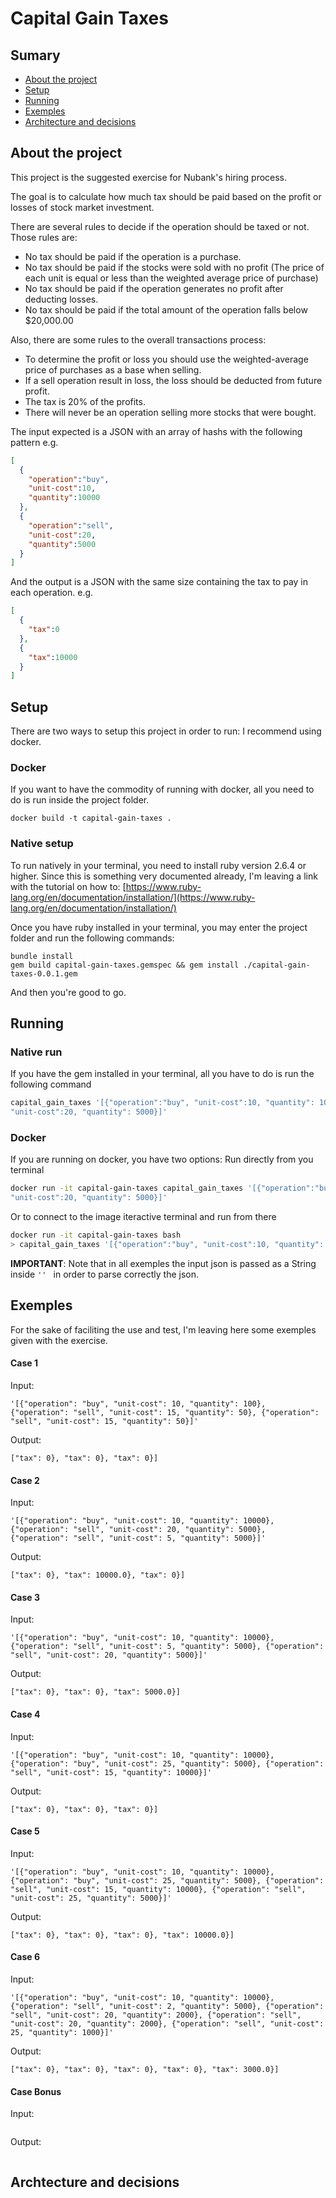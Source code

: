 # Capital Gain Taxes
## Sumary
- [About the project](#about-the-project)
- [Setup](#setup)
- [Running](#running)
- [Exemples](#examples)
- [Architecture and decisions](#architecture-and-decisions)

## About the project
This project is the suggested exercise for Nubank's hiring process.

The goal is to calculate how much tax should be paid based on the profit or losses of stock  market investment.

There are several rules to decide if the operation should be taxed or not. Those rules are:
- No tax should be paid if the operation is a purchase.
- No tax should be paid if the stocks were sold with no profit (The price of each unit is equal or less than the weighted average price of purchase)
- No tax should be paid if the operation generates no profit after deducting losses.
- No tax should be paid if the total amount of the operation falls below $20,000.00

Also, there are some rules to the overall transactions process:
- To determine the profit or loss you should use the weighted-average price of purchases as a base when selling.
- If a sell operation result in loss, the loss should be deducted from future profit.
- The tax is 20% of the profits.
- There will never be an operation selling more stocks that were bought.

The input expected is a JSON with an array of hashs with the following pattern
e.g.
```json
[
  {
    "operation":"buy",
    "unit-cost":10,
    "quantity":10000
  },
  {
    "operation":"sell",
    "unit-cost":20,
    "quantity":5000
  }
]
```
And the output is a JSON with the same size containing the tax to pay in each operation.
e.g.
```json
[
  {
    "tax":0
  },
  {
    "tax":10000
  }
]
```

## Setup
There are two ways to setup this project in order to run:
I recommend using docker.
### Docker
If you want to have the commodity of running with docker, all you need to do is run inside the project folder.
```
docker build -t capital-gain-taxes .
```
### Native setup
To run natively in your terminal, you need to install ruby version 2.6.4 or higher.
Since this is something very documented already, I'm leaving a link with the tutorial on how to: [https://www.ruby-lang.org/en/documentation/installation/](https://www.ruby-lang.org/en/documentation/installation/)

Once you have ruby installed in your terminal, you may enter the project folder and run the following commands:
```
bundle install
gem build capital-gain-taxes.gemspec && gem install ./capital-gain-taxes-0.0.1.gem
```

And then you're good to go.
## Running

### Native run
If you have the gem installed in your terminal, all you have to do is run the following command
```bash
capital_gain_taxes '[{"operation":"buy", "unit-cost":10, "quantity": 10000}, {"operation":"sell",
"unit-cost":20, "quantity": 5000}]'
```

### Docker
If you are running on docker, you have two options:
Run directly from  you terminal
```bash
docker run -it capital-gain-taxes capital_gain_taxes '[{"operation":"buy", "unit-cost":10, "quantity": 10000}, {"operation":"sell",
"unit-cost":20, "quantity": 5000}]'
```
Or to connect to the image iteractive terminal and run from there
```bash
docker run -it capital-gain-taxes bash
> capital_gain_taxes '[{"operation":"buy", "unit-cost":10, "quantity": 10000}, {"operation":"sell",
```

**IMPORTANT**: Note that in all exemples the input json is passed as a String inside `'' ` in order to parse correctly the json.


## Exemples
For the sake of faciliting the use and test, I'm leaving here some exemples given with the exercise.

#### Case 1
Input:
```
'[{"operation": "buy", "unit-cost": 10, "quantity": 100}, {"operation": "sell", "unit-cost": 15, "quantity": 50}, {"operation": "sell", "unit-cost": 15, "quantity": 50}]'
```
Output:
```
["tax": 0}, "tax": 0}, "tax": 0}]
```

#### Case 2
Input:
```
'[{"operation": "buy", "unit-cost": 10, "quantity": 10000}, {"operation": "sell", "unit-cost": 20, "quantity": 5000}, {"operation": "sell", "unit-cost": 5, "quantity": 5000}]'
```

Output:
```
["tax": 0}, "tax": 10000.0}, "tax": 0}]
```

#### Case 3
Input:
```
'[{"operation": "buy", "unit-cost": 10, "quantity": 10000}, {"operation": "sell", "unit-cost": 5, "quantity": 5000}, {"operation": "sell", "unit-cost": 20, "quantity": 5000}]'
```

Output:
```
["tax": 0}, "tax": 0}, "tax": 5000.0}]

```
#### Case 4
Input:
```
'[{"operation": "buy", "unit-cost": 10, "quantity": 10000}, {"operation": "buy", "unit-cost": 25, "quantity": 5000}, {"operation": "sell", "unit-cost": 15, "quantity": 10000}]'
```

Output:
```
["tax": 0}, "tax": 0}, "tax": 0}]
```
#### Case 5
Input:
```
'[{"operation": "buy", "unit-cost": 10, "quantity": 10000}, {"operation": "buy", "unit-cost": 25, "quantity": 5000}, {"operation": "sell", "unit-cost": 15, "quantity": 10000}, {"operation": "sell", "unit-cost": 25, "quantity": 5000}]'
```

Output:
```
["tax": 0}, "tax": 0}, "tax": 0}, "tax": 10000.0}]
```
#### Case 6
Input:
```
'[{"operation": "buy", "unit-cost": 10, "quantity": 10000}, {"operation": "sell", "unit-cost": 2, "quantity": 5000}, {"operation": "sell", "unit-cost": 20, "quantity": 2000}, {"operation": "sell", "unit-cost": 20, "quantity": 2000}, {"operation": "sell", "unit-cost": 25, "quantity": 1000}]'
```

Output:
```
["tax": 0}, "tax": 0}, "tax": 0}, "tax": 0}, "tax": 3000.0}]
```


#### Case Bonus
Input:
```
```

Output:
```
```


## Archtecture and decisions


















